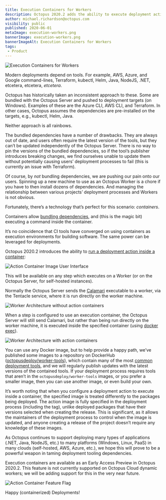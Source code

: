 ```yaml
---
title: Execution Containers for Workers
description: Octopus 2020.2 adds the ability to execute deployment actions inside a container
author: michael.richardson@octopus.com
visibility: public
published: 2020-06-01
metaImage: execution-workers.png
bannerImage: execution-workers.png
bannerImageAlt: Execution Containers for Workers
tags:
 - Product
---
```


![Execution Containers for Workers](execution-workers.png)

Modern deployments depend on tools. For example, AWS, Azure, and Google command-lines, Terraform, kubectl, Helm, Java, NodeJS, .NET, etcetera, etcetera, _etcetera_.         

Octopus has historically taken an inconsistent approach to these. Some are bundled with the Octopus Server and pushed to deployment targets (on Windows). Examples of these are the Azure CLI, AWS CLI, and Terraform. In other cases, Octopus assumes the dependencies are pre-installed on the targets, e.g., kubectl, Helm, Java.

Neither approach is all rainbows.

The bundled dependencies have a number of drawbacks.  They are always out of date, and users often require the latest version of the tools, but they can’t be updated independently of the Octopus Server. There is no way to pin the versions of the bundled dependencies, so if the tool’s publisher introduces breaking changes, we find ourselves unable to update them without potentially causing users’ deployment processes to fail (this is currently an issue with Terraform).

Of course, by _not_ bundling dependencies, we are pushing our pain onto our users. Spinning up a new machine to use as an Octopus Worker is a chore if you have to then install dozens of dependencies. And managing the relationship between various projects’ deployment processes and Workers is not obvious.  

Fortunately, there’s a technology that’s perfect for this scenario: _containers_.

Containers allow [bundling dependencies](https://twitter.com/b0rk/status/1237464479811633154), and (this is the magic bit) executing a command inside the container.

It’s no coincidence that CI tools have converged on using containers as execution environments for building software.  The same power can be leveraged for deployments.

Octopus 2020.2 introduces the ability to [run a deployment action inside a container](https://octopus.com/docs/deployment-process/execution-containers-for-workers):

![Action Container Image User Interface](action-container-image-ui.png "width=500")

This will be available on any step which executes on a Worker (or on the Octopus Server, for self-hosted instances).

Normally the Octopus Server sends the [Calamari](https://octopus.com/docs/octopus-rest-api/calamari) executable to a worker, via the Tentacle service, where it is run directly on the worker machine.

![Worker Architecture without action containers](architecture-pre-action-containers.png "width=500")

When a step is configured to use an execution container, the Octopus Server will still send Calamari, but rather than being run directly on the worker machine, it is executed inside the specified container (using [docker exec](https://docs.docker.com/engine/reference/commandline/exec/)).   

![Worker Architecture with action containers](architecture-post-action-containers.png "width=500")

You can use any Docker image, but to help provide a happy path, we’ve published some images to a repository on DockerHub ([octopusdeploy/worker-tools](https://hub.docker.com/r/octopusdeploy/worker-tools)), which contain many of the most [common deployment tools](https://github.com/OctopusDeploy/WorkerTools/blob/master/ubuntu.18.04/Dockerfile), and we will regularly publish updates with the latest versions of the contained tools. If your deployment process requires tools that aren’t in the `octopusdeploy/worker-tools` images, or you prefer a smaller image, then you can use another image, or even build your own.

It’s worth noting that when you configure a deployment action to execute inside a container, the specified image is treated differently to the packages being deployed.  The action image is fully specified in the deployment process (including the tag), unlike deployed packages that have their versions selected when creating the release.  This is significant, as it allows the maintainers of the deployment process to control when the image is updated, and anyone creating a release of the project doesn’t require any knowledge of these images.

As Octopus continues to support deploying many types of applications (.NET, Java, NodeJS, etc.) to many platforms (Windows, Linux, PaaS) in many clouds (self-hosted, AWS, Azure, etc.), we hope this will prove to be a powerful weapon in taming deployment tooling dependencies.

Execution containers are available as an Early Access Preview in Octopus 2020.2.  This feature is not currently supported on Octopus Cloud dynamic workers; we will be adding support for this in the very near future.

![Action Container Feature Flag](feature-flag.png "width=500")

Happy (containerized) Deployments!
